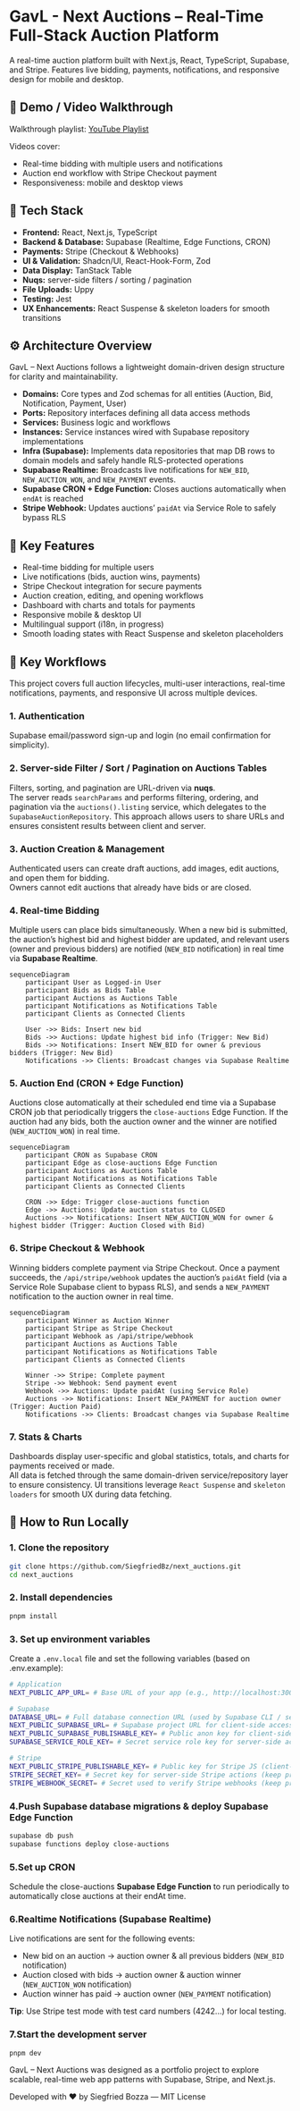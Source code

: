 # GavL - Next Auctions – Real-Time Full-Stack Auction Platform

A real-time auction platform built with Next.js, React, TypeScript, Supabase, and Stripe. Features live bidding, payments, notifications, and responsive design for mobile and desktop.

## 🎥 Demo / Video Walkthrough

Walkthrough playlist: [YouTube Playlist](https://www.youtube.com/watch?v=hLpAKQV34Ok&list=PLrUSgs1cNYobkqnvP3VKCgiZ8tjg8Zhbj&index=3)

Videos cover:

- Real-time bidding with multiple users and notifications  
- Auction end workflow with Stripe Checkout payment  
- Responsiveness: mobile and desktop views  

## 🧱 Tech Stack

- **Frontend:** React, Next.js, TypeScript  
- **Backend & Database:** Supabase (Realtime, Edge Functions, CRON)  
- **Payments:** Stripe (Checkout & Webhooks)  
- **UI & Validation:** Shadcn/UI, React-Hook-Form, Zod  
- **Data Display:** TanStack Table
- **Nuqs:** server-side filters / sorting / pagination
- **File Uploads:** Uppy  
- **Testing:** Jest  
- **UX Enhancements:** React Suspense & skeleton loaders for smooth transitions  

## ⚙️ Architecture Overview

GavL – Next Auctions follows a lightweight domain-driven design structure for clarity and maintainability.

- **Domains:** Core types and Zod schemas for all entities (Auction, Bid, Notification, Payment, User)  
- **Ports:** Repository interfaces defining all data access methods  
- **Services:** Business logic and workflows  
- **Instances:** Service instances wired with Supabase repository implementations  
- **Infra (Supabase):** Implements data repositories that map DB rows to domain models and safely handle RLS-protected operations  
- **Supabase Realtime:** Broadcasts live notifications for `NEW_BID`, `NEW_AUCTION_WON`, and `NEW_PAYMENT` events.  
- **Supabase CRON + Edge Function:** Closes auctions automatically when `endAt` is reached  
- **Stripe Webhook:** Updates auctions’ `paidAt` via Service Role to safely bypass RLS

## 🧩 Key Features

- Real-time bidding for multiple users  
- Live notifications (bids, auction wins, payments)  
- Stripe Checkout integration for secure payments  
- Auction creation, editing, and opening workflows  
- Dashboard with charts and totals for payments  
- Responsive mobile & desktop UI  
- Multilingual support (i18n, in progress)  
- Smooth loading states with React Suspense and skeleton placeholders  

## 🔁 Key Workflows

This project covers full auction lifecycles, multi-user interactions, real-time notifications, payments, and responsive UI across multiple devices.

### 1. Authentication

Supabase email/password sign-up and login (no email confirmation for simplicity).

### 2. Server-side Filter / Sort / Pagination on Auctions Tables

Filters, sorting, and pagination are URL-driven via **nuqs**.  
The server reads `searchParams` and performs filtering, ordering, and pagination via the `auctions().listing` service, which delegates to the `SupabaseAuctionRepository`.
This approach allows users to share URLs and ensures consistent results between client and server.

### 3. Auction Creation & Management

Authenticated users can create draft auctions, add images, edit auctions, and open them for bidding.  
Owners cannot edit auctions that already have bids or are closed.

### 4. Real-time Bidding

Multiple users can place bids simultaneously.
When a new bid is submitted, the auction’s highest bid and highest bidder are updated, and relevant users (owner and previous bidders) are notified (`NEW_BID` notification) in real time via **Supabase Realtime**.

```mermaid
sequenceDiagram
    participant User as Logged-in User
    participant Bids as Bids Table
    participant Auctions as Auctions Table
    participant Notifications as Notifications Table
    participant Clients as Connected Clients

    User ->> Bids: Insert new bid
    Bids ->> Auctions: Update highest bid info (Trigger: New Bid)
    Bids ->> Notifications: Insert NEW_BID for owner & previous bidders (Trigger: New Bid)
    Notifications ->> Clients: Broadcast changes via Supabase Realtime
```

### 5. Auction End (CRON + Edge Function)

Auctions close automatically at their scheduled end time via a Supabase CRON job that periodically triggers the `close-auctions` Edge Function.
If the auction had any bids, both the auction owner and the winner are notified (`NEW_AUCTION_WON`) in real time.

```mermaid
sequenceDiagram
    participant CRON as Supabase CRON
    participant Edge as close-auctions Edge Function
    participant Auctions as Auctions Table
    participant Notifications as Notifications Table
    participant Clients as Connected Clients

    CRON ->> Edge: Trigger close-auctions function
    Edge ->> Auctions: Update auction status to CLOSED
    Auctions ->> Notifications: Insert NEW_AUCTION_WON for owner & highest bidder (Trigger: Auction Closed with Bid)
```

### 6. Stripe Checkout & Webhook

Winning bidders complete payment via Stripe Checkout.
Once a payment succeeds, the `/api/stripe/webhook` updates the auction’s `paidAt` field (via a Service Role Supabase client to bypass RLS), and sends a `NEW_PAYMENT` notification to the auction owner in real time.

```mermaid
sequenceDiagram
    participant Winner as Auction Winner
    participant Stripe as Stripe Checkout
    participant Webhook as /api/stripe/webhook
    participant Auctions as Auctions Table
    participant Notifications as Notifications Table
    participant Clients as Connected Clients

    Winner ->> Stripe: Complete payment
    Stripe ->> Webhook: Send payment event
    Webhook ->> Auctions: Update paidAt (using Service Role)
    Auctions ->> Notifications: Insert NEW_PAYMENT for auction owner (Trigger: Auction Paid)
    Notifications ->> Clients: Broadcast changes via Supabase Realtime
```

### 7. Stats & Charts

Dashboards display user-specific and global statistics, totals, and charts for payments received or made.  
All data is fetched through the same domain-driven service/repository layer to ensure consistency.
UI transitions leverage `React Suspense` and `skeleton loaders` for smooth UX during data fetching.

## 🚀 How to Run Locally

### 1. Clone the repository

```bash
git clone https://github.com/SiegfriedBz/next_auctions.git
cd next_auctions
```

### 2. Install dependencies

```bash
pnpm install
```

### 3. Set up environment variables

Create a `.env.local` file and set the following variables (based on .env.example):

```bash
# Application
NEXT_PUBLIC_APP_URL= # Base URL of your app (e.g., http://localhost:3000)

# Supabase
DATABASE_URL= # Full database connection URL (used by Supabase CLI / server)
NEXT_PUBLIC_SUPABASE_URL= # Supabase project URL for client-side access
NEXT_PUBLIC_SUPABASE_PUBLISHABLE_KEY= # Public anon key for client-side API calls
SUPABASE_SERVICE_ROLE_KEY= # Secret service role key for server-side actions (keep private!)

# Stripe
NEXT_PUBLIC_STRIPE_PUBLISHABLE_KEY= # Public key for Stripe JS (client-side)
STRIPE_SECRET_KEY= # Secret key for server-side Stripe actions (keep private!)
STRIPE_WEBHOOK_SECRET= # Secret used to verify Stripe webhooks (keep private!)
```

### 4.Push Supabase database migrations & deploy Supabase Edge Function

```bash
supabase db push
supabase functions deploy close-auctions
```

### 5.Set up **CRON**

Schedule the close-auctions **Supabase Edge Function** to run periodically to automatically close auctions at their endAt time.

### 6.Realtime Notifications (**Supabase Realtime**)

Live notifications are sent for the following events:

- New bid on an auction → auction owner & all previous bidders (`NEW_BID` notification)
- Auction closed with bids → auction owner & auction winner (`NEW_AUCTION_WON` notification)
- Auction winner has paid → auction owner (`NEW_PAYMENT` notification)

**Tip**: Use Stripe test mode with test card numbers (4242...) for local testing.

### 7.Start the development server

```bash
pnpm dev
```

GavL – Next Auctions was designed as a portfolio project to explore scalable, real-time web app patterns with Supabase, Stripe, and Next.js.

Developed with ❤️ by Siegfried Bozza — MIT License
